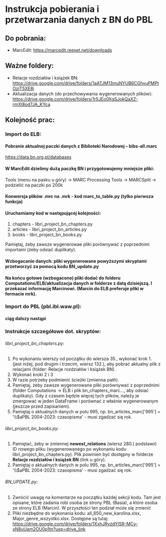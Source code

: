 # Instrukcja pobierania i przetwarzania danych z BN do PBL

## Do pobrania:
- MarcEdit: https://marcedit.reeset.net/downloads

## Ważne foldery:

- Relacje rozdziałów i książek BN: https://drive.google.com/drive/folders/1aATJM13muNYUB6CGhvuPMPtOzjT5XE8j
- Aktualizacja danych (do przechowywania wygenerowanych plików): https://drive.google.com/drive/folders/1r5JEo0XgSJokQaXZ-rmXl8od7JA_KYca



## Kolejność prac:

### Import do ELB:
#### Pobranie aktualnej paczki danych z Biblioteki Narodowej  – bibs-all.marc
https://data.bn.org.pl/databases
#### W MarcEdit dzielimy dużą paczkę BN i przygotowujemy mniejsze pliki:
Tools (menu na pasku u góry) → MARC Processing Tools → MARCSplit → podzielić na paczki po 200k
#### Konwersja plików .mrc na .mrk - kod marc_to_table.py (tylko pierwsza funkcja)
#### Uruchamiamy kod w następującej kolejności:
1. chapters - libri_project_bn_chapters.py
2. articles - libri_project_bn_articles.py
3. books - libri_project_bn_books.py

Pamiętaj, żeby zawsze wygenerowae pliki porównywać z poprzednimi importami (żeby odsiać duplikaty).
#### Wzbogacanie danych: pliki wygenerowane powyższymi skryptami przetworzyć za pomocą kodu BN_update.py

#### Na końcu gotowe (wzbogacone) pliki dodać do folderu Computations/ELB/aktualizacja danych w folderze z datą dzisiejszą. I przekazać informację Marcinowi. (Marcin do ELB preferuje pliki w formacie mrk).

### Import do PBL (pbl.ibl.waw.pl):

#### ciąg dalszy nastąpi





### Instrukcje szczegółowe dot. skryptów:

###### libri_project_bn_chapters.py:
1. Po wykonaniu wierszy od początku do wiersza 35., wykonać krok 1. (jest niżej, pod drugim i trzecim, wiersz 132.), aby pobrać aktualny plik z relacjami (folder: Relacje rozdziałów i książek BN).
2. Wykonać kroki 2 i 3
3. W razie potrzeby podmienić ścieżki (zmienna path).
4. Pamiętaj, żeby zawsze wygenerowane pliki porównywać z poprzednimi (folder Computations -> ELB i plik bn_chapters_marc..., aby odsiać duplikaty). Gdy z czasem będzie więcej tych plików, należy je zmergować w jeden DataFrame i porównać z właśnie wygenerowanym (jeszcze przed zapisaniem).
5. Pamiętaj o aktualnych danych w polu 995, np. bn_articles_marc['995'] = '\\\\$aPBL 2004-2023: czasopisma' - musi zgadzać się rok.

###### libri_project_bn_books.py:
1. Pamiętać, żeby w zmiennej **newest_relations** (wiersz 280.) podstawić ID nowego pliku (wygenerowanego po wykonaniu kodu libri_project_bn_chapters.py). Plik powinien być dostępny w folderze **Relacje rozdziałów i książek BN** (link u góry).
2. Pamiętaj o aktualnych danych w polu 995, np. bn_articles_marc['995'] = '\\\\$aPBL 2004-2023: czasopisma' - musi zgadzać się rok.


###### BN_UPDATE.py:
1. Zwrócić uwagę na komentarze na początku każdej sekcji kodu. Tam jest opisane, które zadania robi osoba ze strony PBL (Basia), a które osoba ze strony ELB (Marcin). W przyszłości ten podział może się zmienić
2. Pliki niezbędne do wykonania kodu: all_650_new_karolina.xlsx, Major_genre_wszystko.xlsx. Dostępne są tutaj: https://drive.google.com/drive/folders/1XxhJRvzdYlSR-MCy-xN8uUam2OU0p1tn?usp=drive_link
